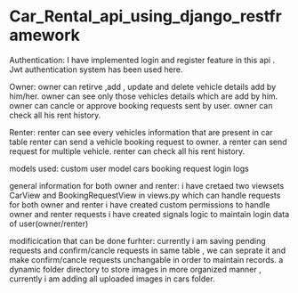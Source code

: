 # Car_Rental_api_using_django_restframework
Authentication:
I have implemented login and register feature in this api .
Jwt authentication system has been used here.

Owner:
owner can retirve ,add , update and delete vehicle details add by him/her.
owner can see only those vehicles details which are add by him.
owner can cancle or approve booking requests sent by user.
owner can check all his rent history.

Renter: 
renter can see every vehicles information that are present in car table
renter can send a vehicle booking request to owner.
a renter can send request for multiple vehicle.
renter can check all his rent history.

models used:
custom user model
cars
booking request
login logs

general information for both owner and renter:
i have cretaed two viewsets CarView and BookingRequestView in views.py which can handle requests for both owner and renter
i have created custom permissions to handle owner and renter requests
i have created signals logic to maintain login data of user(owner/renter)

modificication that can be done furhter:
currently i am saving pending requests and confirm/cancle requests in same table , we can seprate it and make confirm/cancle requests unchangable in order 
to maintain records.
a dynamic folder directory to store images in more organized manner , currently i am adding all uploaded images in cars folder.
